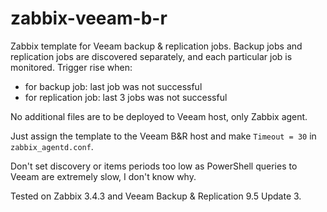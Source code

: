 # zabbix-veeam-b-r

Zabbix template for Veeam backup & replication jobs. Backup jobs and replication jobs are discovered separately, and each particular job is monitored.
Trigger rise when:
 - for backup job: last job was not successful 
 - for replication job: last 3 jobs was not successful

No additional files are to be deployed to Veeam host, only Zabbix agent.

Just assign the template to the Veeam B&R host and make ``Timeout = 30`` in ``zabbix_agentd.conf``.

Don't set discovery or items periods too low as PowerShell queries to Veeam are extremely slow, I don't know why.

Tested on Zabbix 3.4.3 and Veeam Backup & Replication 9.5 Update 3.
